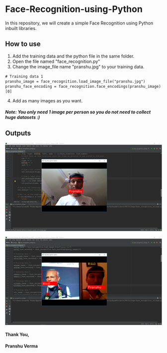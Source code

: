 # Face-Recognition-using-Python
In this repository, we will create a simple Face Recognition using Python inbuilt libraries.

## How to use
1. Add the training data and the python file in the same folder. 
2. Open the file named "face_recognition.py"
3. Change the image_file name "pranshu.jpg" to your training data.
```
# Training data 1
pranshu_image = face_recognition.load_image_file("pranshu.jpg")
pranshu_face_encoding = face_recognition.face_encodings(pranshu_image)[0]
```
4. Add as many images as you want.

##### Note: You only need 1 image per person so you do not need to collect huge datasets :)
## Outputs
![](output1.png)

![](output2.png)

#### Thank You,
#### Pranshu Verma
